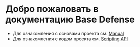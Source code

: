 
<h1> Добро пожаловать в документацию Base Defense </h1>

* Для ознакомления с основами проекта см.
[Manual](manual/intro.md)
* Для ознакомления с кодом проекта см.
[Scripting API](api/index.md)